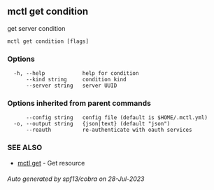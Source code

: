 ## mctl get condition

get server condition

```
mctl get condition [flags]
```

### Options

```
  -h, --help            help for condition
      --kind string     condition kind
      --server string   server UUID
```

### Options inherited from parent commands

```
      --config string   config file (default is $HOME/.mctl.yml)
  -o, --output string   {json|text} (default "json")
      --reauth          re-authenticate with oauth services
```

### SEE ALSO

* [mctl get](mctl_get.md)	 - Get resource

###### Auto generated by spf13/cobra on 28-Jul-2023
